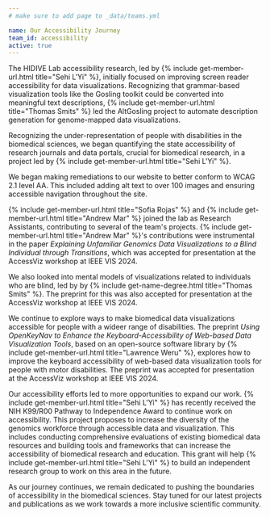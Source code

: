 ```yaml
---
# make sure to add page to _data/teams.yml

name: Our Accessibility Journey
team_id: accessibility
active: true
---
```


<!-- Every web interface should be accessible, but inaccessible web experiences are the norm. -->

<!-- When the HIDIVE lab began our accessibility research, we first focused on improving screen reader accessibility for data visualizations.  -->
The HIDIVE Lab accessibility research, led by {% include get-member-url.html title="Sehi L'Yi" %}, initially focused on improving screen reader accessibility for data visualizations. 
Recognizing that grammar-based visualization tools like the Gosling toolkit could be converted into meaningful text descriptions, {% include get-member-url.html title="Thomas Smits" %} led the AltGosling project to automate description generation for genome-mapped data visualizations.

Recognizing the under-representation of people with disabilities in the biomedical sciences,
we began quantifying the state accessibility of research journals and data portals, crucial for biomedical research, in a project led by {% include get-member-url.html title="Sehi L'Yi" %}.

We began making remediations to our website to better conform to WCAG 2.1 level AA. This included adding alt text to over 100 images and ensuring accessible navigation throughout the site.

{% include get-member-url.html title="Sofia Rojas" %} and {% include get-member-url.html title="Andrew Mar" %} joined the lab as Research Assistants, contributing to several of the team's projects. 
{% include get-member-url.html title="Andrew Mar" %}'s contributions were instrumental in the paper *Explaining Unfamiliar Genomics Data Visualizations to a Blind Individual through Transitions*, which was accepted for presentation at the AccessViz workshop at IEEE VIS 2024. 

We also looked into mental models of visualizations related to individuals who are blind, led by by {% include get-name-degree.html title="Thomas Smits" %}. The preprint for this was also accepted for presentation at the AccessViz workshop at IEEE VIS 2024.

We continue to explore ways to make biomedical data visualizations accessible for people with a wideer range of disabilities. 
The preprint *Using OpenKeyNav to Enhance the Keyboard-Accessibility of Web-based Data Visualization Tools*, based on an open-source software library by {% include get-member-url.html title="Lawrence Weru" %}, explores how to improve the keyboard accessibility of web-based data visualization tools for people with motor disabilities.
The preprint was accepted for presentation at the AccessViz workshop at IEEE VIS 2024.

Our accessibility efforts led to more opportunities to expand our work. {% include get-member-url.html title="Sehi L'Yi" %} has recently received the NIH K99/R00 Pathway to Independence Award to continue work on accessibility. This project proposes to increase the diversity of the genomics workforce through accessible data and visualization. This includes conducting comprehensive evaluations of existing biomedical data resources and building tools and frameworks that can increase the accessibility of biomedical research and education. This grant will help {% include get-member-url.html title="Sehi L'Yi" %} to build an independent research group to work on this area in the future.

As our journey continues, we remain dedicated to pushing the boundaries of accessibility in the biomedical sciences. 
Stay tuned for our latest projects and publications as we work towards a more inclusive scientific community.